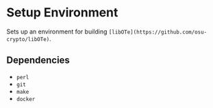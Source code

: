 # Setup Environment

Sets up an environment for building `[libOTe](https://github.com/osu-crypto/libOTe)`.

## Dependencies

- `perl`
- `git`
- `make`
- `docker`